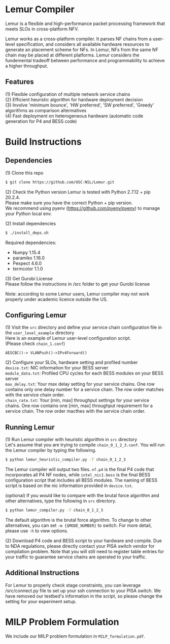 # Lemur Compiler
Lemur is a flexible and high-performance packet processing framework that meets SLOs in cross-platform NFV.

Lemur works as a cross-platform compiler. It parses NF chains from a user-level specification, and considers all available hardware resources to generate an placement scheme for NFs. In Lemur, NFs from the same NF chain may be placed at different platforms. Lemur considers the fundemental tradeoff between performance and programmability to achieve a higher throughput.

## Features
(1) Flexible configuration of multiple network service chains <br>
(2) Efficient heuristic algorithm for hardware deployment decision <br>
(3) Involve 'minimum bounce', 'HW preferred', 'SW preferred', 'Greedy' algorithms as comparison altermatives <br>
(4) Fast deployment on heterogeneous hardware (automatic code generation for P4 and BESS code)<br>

# Build Instructions

## Dependencies
(1) Clone this repo<br>
```bash
$ git clone https://github.com/USC-NSL/Lemur.git
```

(2) Check the Python version
Lemur is tested with Python 2.7.12 + pip 20.2.4.<br>
Please make sure you have the correct Python + pip version.<br>
We recommend using pyenv (https://github.com/pyenv/pyenv) to manage your Python local env.<br>

(2) Install dependencies<br>
``` bash
$ ./install_deps.sh
```

Required dependencies:<br>
* Numpy 1.15.4
* paramiko 1.16.0
* Pexpect 4.6.0
* termcolor 1.1.0

(3) Get Gurobi License<br>
Please follow the instructions in /src folder to get your Gurobi license

Note: according to some Lemur users, Lemur compiler may not work properly under academic licence outside the US.

## Configuring Lemur
(1) Visit the `src` directory and define your service chain configuration file in the `user_level_example` directory<br>
Here is an example of Lemur user-level configuration script.<br>
(Please check `chain_1.conf`)<br>
```raw
AESCBC()-> VLANPush()->IPv4Forward()
```

(2) Configure your SLOs, hardware setting and profiled number<br>
`device.txt`: NIC information for your BESS server <br>
`module_data.txt`: Profiled CPU cycles for each BESS modules on your BESS server <br>
`max_delay.txt`: Your max delay setting for your service chains. One row contains only one delay number for a service chain. The row order matches with the service chain order. <br>
`chain_rate.txt`: Your [min, max] throughput settings for your service chains. One row contains one [min, max] throughput requirement for a service chain. The row order macthes with the service chain order. <br>

## Running Lemur
(1) Run Lemur compiler with heuristic algorithm in `src` directory<br>
Let's assume that you are trying to compile `chain_0_1_2_3.conf`. You will run the Lemur compiler by typing the following.<br>
```bash
$ python lemur_heuristic_compiler.py -f chain_0_1_2_3
```

The Lemur compiler will output two files. `nf.p4` is the final P4 code that incorporates all P4 NF nodes, while `intel_nic1.bess` is the final BESS configuration script that includes all BESS modules. The naming of BESS script is based on the nic information provided in `device.txt`. <br>

(optional) If you would like to compare with the brutal force algorithm and other alternatives, type the following in `src` directory.
```bash
$ python lemur_compiler.py -f chain_0_1_2_3
```
The default algorithm is the brutal force algorithm. To change to other alternatives, you can set `-m {$MODE_NUMBER}` to switch. For more detail, please use `-h` to view options. 

(2) Download P4 code and BESS script to your hardware and compile. Due to NDA regulations, please directly contact your PISA switch vendor for compilation problem. Note that you will still need to register table entries for your traffic to guarantee service chains are operated to your traffic.<br>


## Additional Instructions
For Lemur to properly check stage constraints, you can leverage /src/connect.py file to set up your ssh connection to your PISA switch. We have removed our testbed's information in the script, so please change the setting for your experiment setup.

# MILP Problem Formulation
We include our MILP problem formulation in `MILP_formulation.pdf`.
